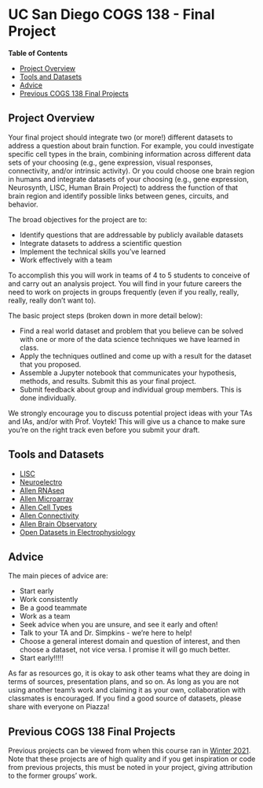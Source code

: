 
# UC San Diego COGS 138 - Final Project

**Table of Contents**

- [Project Overview](#Project-Overview)
- [Tools and Datasets](#Tools-and-Datasets)
- [Advice](#Advice)
- [Previous COGS 138 Final Projects](#Previous-COGS-138-Final-Projects)

<!-- toc -->

## Project Overview

Your final project should integrate two (or more!) different datasets to address a question about brain function. For example, you could investigate specific cell types in the brain, combining information across different data sets of your choosing (e.g., gene expression, visual responses, connectivity, and/or intrinsic activity). Or you could choose one brain region in humans and integrate datasets of your choosing (e.g., gene expression, Neurosynth, LISC, Human Brain Project) to address the function of that brain region and identify possible links between genes, circuits, and behavior.

The broad objectives for the project are to:

* Identify questions that are addressable by publicly available datasets
* Integrate datasets to address a scientific question
* Implement the technical skills you’ve learned
* Work effectively with a team

To accomplish this you will work in teams of 4 to 5 students to conceive of and carry out an analysis project. You will find in your future careers the need to work on projects in groups frequently (even if you really, really, really, really don’t want to).

The basic project steps (broken down in more detail below):

- Find a real world dataset and problem that you believe can be solved with one or more of the data science techniques we have learned in class.
- Apply the techniques outlined and come up with a result for the dataset that you proposed.
- Assemble a Jupyter notebook that communicates your hypothesis, methods, and results. Submit this as your final project.
- Submit feedback about group and individual group members. This is done individually.

We strongly encourage you to discuss potential project ideas with your TAs and IAs, and/or with Prof. Voytek! This will give us a chance to make sure you’re on the right track even before you submit your draft.

## Tools and Datasets

- [LISC](https://lisc-tools.github.io/lisc/auto_tutorials/index.html)
- [Neuroelectro](https://neuroelectro.org/api/docs/)
- [Allen RNAseq](https://celltypes.brain-map.org/rnaseq/search)
- [Allen Microarray](https://human.brain-map.org/)
- [Allen Cell Types](https://celltypes.brain-map.org/data)
- [Allen Connectivity](https://connectivity.brain-map.org/)
- [Allen Brain Observatory](https://observatory.brain-map.org/visualcoding)
- [Open Datasets in Electrophysiology](https://github.com/openlists/ElectrophysiologyData)

## Advice

The main pieces of advice are:

* Start early
* Work consistently
* Be a good teammate
* Work as a team
* Seek advice when you are unsure, and see it early and often!
* Talk to your TA and Dr. Simpkins - we’re here to help!
* Choose a general interest domain and question of interest, and then choose a dataset, not vice versa. I promise it will go much better.
* Start early!!!!!

As far as resources go, it is okay to ask other teams what they are doing in terms of sources, presentation plans, and so on. As long as you are not using another team’s work and claiming it as your own, collaboration with classmates is encouraged. If you find a good source of datasets, please share with everyone on Piazza!

## Previous COGS 138 Final Projects

Previous projects can be viewed from when this course ran in [Winter 2021](https://github.com/drsimpkins-teaching/cogs138/tree/main/main_project/Wi2021). Note that these projects are of high quality and if you get inspiration or code from previous projects, this must be noted in your project, giving attribution to the former groups’ work.
